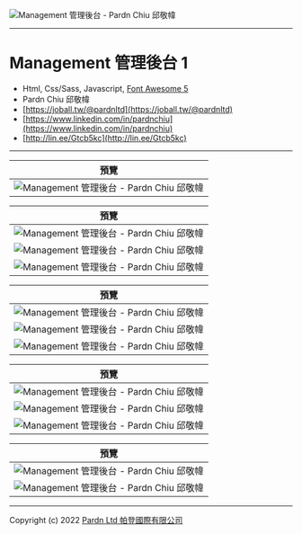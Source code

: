 ![Management 管理後台 - Pardn Chiu 邱敬幃](./image/2-1.jpg)

***

# Management 管理後台 1

- Html, Css/Sass, Javascript, [Font Awesome 5](https://fontawesome.com/v5/search)
- Pardn Chiu 邱敬幃
- [https://joball.tw/@pardnltd](https://joball.tw/@pardnltd)
- [https://www.linkedin.com/in/pardnchiu](https://www.linkedin.com/in/pardnchiu)
- [http://lin.ee/Gtcb5kc](http://lin.ee/Gtcb5kc)

***

| 預覽 |
| --- |
| ![Management 管理後台 - Pardn Chiu 邱敬幃](./image/login.png) |

| 預覽 |
| --- |
| ![Management 管理後台 - Pardn Chiu 邱敬幃](./image/userList.png) |
| ![Management 管理後台 - Pardn Chiu 邱敬幃](./image/userCreate.png) |
| ![Management 管理後台 - Pardn Chiu 邱敬幃](./image/userNotify.png) |

| 預覽 |
| --- |
| ![Management 管理後台 - Pardn Chiu 邱敬幃](./image/productList.png) |
| ![Management 管理後台 - Pardn Chiu 邱敬幃](./image/productCreate.png) |
| ![Management 管理後台 - Pardn Chiu 邱敬幃](./image/productNotify.png) |

| 預覽 |
| --- |
| ![Management 管理後台 - Pardn Chiu 邱敬幃](./image/orderList.png) |
| ![Management 管理後台 - Pardn Chiu 邱敬幃](./image/orderCreate.png) |
| ![Management 管理後台 - Pardn Chiu 邱敬幃](./image/orderNotify.png) |

| 預覽 |
| --- |
| ![Management 管理後台 - Pardn Chiu 邱敬幃](./image/messageList.png) |
| ![Management 管理後台 - Pardn Chiu 邱敬幃](./image/messageHide.png) |

***

Copyright (c) 2022 [Pardn Ltd 帕登國際有限公司](https://joball.tw/@pardnltd)
